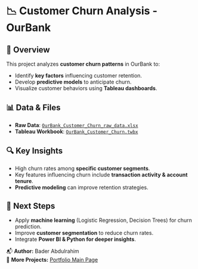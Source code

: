 # 📉 Customer Churn Analysis - OurBank

## 📌 Overview
This project analyzes **customer churn patterns** in OurBank to:
- Identify **key factors** influencing customer retention.
- Develop **predictive models** to anticipate churn.
- Visualize customer behaviors using **Tableau dashboards**.

## 📊 Data & Files
- **Raw Data**: [`OurBank_Customer_Churn_raw_data.xlsx`](data/OurBank_Customer_Churn_raw_data.xlsx)
- **Tableau Workbook**: [`OurBank_Customer_Churn.twbx`](tableau/OurBank_Customer_Churn.twbx)

## 🔍 Key Insights
- High churn rates among **specific customer segments**.
- Key features influencing churn include **transaction activity & account tenure**.
- **Predictive modeling** can improve retention strategies.

## 🚀 Next Steps
- Apply **machine learning** (Logistic Regression, Decision Trees) for churn prediction.
- Improve **customer segmentation** to reduce churn rates.
- Integrate **Power BI & Python for deeper insights**.

📬 **Author:** Bader Abdulrahim  
📌 **More Projects:** [Portfolio Main Page](../README.md)
